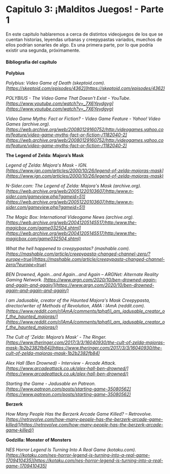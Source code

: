 # Capitulo 3: ¡Malditos Juegos! - Parte 1

En este capitulo hablaremos a cerca de distintos videojuegos de los que se cuentan historias, leyendas urbanas y creepypastas variados, muechos de ellos podrían sonarles de algo. Es una primera parte, por lo que podría existir una segunda, próximamente.

#### Bibliografía del capítulo

**Polybius**

*Polybius: Video Game of Death (skeptoid.com). [https://skeptoid.com/episodes/4362](https://skeptoid.com/episodes/4362)*

*POLYBIUS - The Video Game That Doesn't Exist - YouTube. [https://www.youtube.com/watch?v=_7X6Yeydgyg](https://www.youtube.com/watch?v=_7X6Yeydgyg)*

*Video Game Myths: Fact or Fiction? - Video Game Feature - Yahoo! Video Games (archive.org). [https://web.archive.org/web/20080129160752/http:/videogames.yahoo.com/feature/video-game-myths-fact-or-fiction-/1182040-2](https://web.archive.org/web/20080129160752/http:/videogames.yahoo.com/feature/video-game-myths-fact-or-fiction-/1182040-2)*

**The Legend of Zelda: Majora’s Mask**

*Legend of Zelda: Majora's Mask - IGN. [https://www.ign.com/articles/2000/10/26/legend-of-zelda-majoras-mask](https://www.ign.com/articles/2000/10/26/legend-of-zelda-majoras-mask)*

*N-Sider.com: The Legend of Zelda: Majora's Mask (archive.org). [https://web.archive.org/web/20051220103607/http:/www.n-sider.com/gameview.php?gameid=51](https://web.archive.org/web/20051220103607/http:/www.n-sider.com/gameview.php?gameid=51)*

*The Magic Box: International Videogame News (archive.org). [https://web.archive.org/web/20041205145517/http:/www.the-magicbox.com/game032504.shtml](https://web.archive.org/web/20041205145517/http:/www.the-magicbox.com/game032504.shtml)*

*What the hell happened to creepypastas? (mashable.com). [https://mashable.com/article/creepypasta-changed-channel-zero/?europe=true](https://mashable.com/article/creepypasta-changed-channel-zero/?europe=true)*

*BEN Drowned, Again…and Again…and Again – ARGNet: Alternate Reality Gaming Network. [https://www.argn.com/2020/10/ben-drowned-again-and-again-and-again/](https://www.argn.com/2020/10/ben-drowned-again-and-again-and-again/)*

*I am Jadusable, creator of the Haunted Majora's Mask Creepypasta, director/writer of Methods of Revolution, AMA : IAmA (reddit.com). [https://www.reddit.com/r/IAmA/comments/tphqf/i_am_jadusable_creator_of_the_haunted_majoras/](https://www.reddit.com/r/IAmA/comments/tphqf/i_am_jadusable_creator_of_the_haunted_majoras/)*

*The Cult of ‘Zelda: Majora’s Mask’ - The Ringer. [https://www.theringer.com/2017/3/3/16040930/the-cult-of-zelda-majoras-mask-1b2b2382fb84](https://www.theringer.com/2017/3/3/16040930/the-cult-of-zelda-majoras-mask-1b2b2382fb84)*

*Alex Hall (Ben Drowned) - Interview - Arcade Attack. [https://www.arcadeattack.co.uk/alex-hall-ben-drowned/](https://www.arcadeattack.co.uk/alex-hall-ben-drowned/)*

*Starting the Game - Jadusable en Patreon. [https://www.patreon.com/posts/starting-game-35080562](https://www.patreon.com/posts/starting-game-35080562)*

**Berzerk**

*How Many People Has the Berzerk Arcade Game Killed? – Retrovolve. [https://retrovolve.com/how-many-people-has-the-berzerk-arcade-game-killed/](https://retrovolve.com/how-many-people-has-the-berzerk-arcade-game-killed/)*

**Godzilla: Monster of Monsters**

*NES Horror Legend Is Turning Into A Real Game (kotaku.com). [https://kotaku.com/nes-horror-legend-is-turning-into-a-real-game-1709410435](https://kotaku.com/nes-horror-legend-is-turning-into-a-real-game-1709410435)*